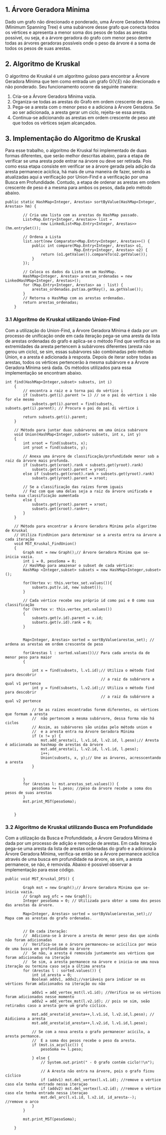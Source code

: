## 1.	Árvore Geradora Mínima
Dado um grafo não direcionado e ponderado, uma Árvore Geradora Mínima (Minimum Spanning Tree) é uma subárvore desse grafo que conecta todos os vértices e apresenta a menor soma dos pesos de todas as arestas possível, ou seja, é a árvore geradora do grafo com menor peso dentre todas as árvores geradoras possíveis onde o peso da árvore é a soma de todos os pesos de suas arestas.


## 2.	Algoritmo de Kruskal
O algoritmo de Kruskal é um algoritmo guloso para encontrar a Árvore Geradora Mínima que tem como entrada um grafo G(V,E) não direcionado e não ponderado. Seu funcionamento ocorre da seguinte maneira:
1.	Cria-se a Árvore Geradora Mínima vazia.
2.	Organiza-se todas as arestas do Grafo em ordem crescente de peso.
3.	Pega-se a aresta com o menor peso e a adiciona à Árvore Geradora. Se ao ser adicionada, a aresta gerar um ciclo, rejeita-se essa aresta.
4.	Continua-se adicionando as arestas em ordem crescente de peso até que todos os vértices sejam alcançados.
 

## 3.	Implementação do Algoritmo de Kruskal
Para esse trabalho, o algoritmo de Kruskal foi implementado de duas formas diferentes, que serão melhor descritas abaixo, 
para a etapa de verificar se uma aresta pode entrar na árvore ou deve ser retirada. 
Pois como essa etapa consiste em verificar se a árvore gerada pela adição da aresta permanece acíclica, há mais de uma maneira de fazer, 
sendo as atualizadas aqui a verificação por Union-Find e a verificação por uma Busca em Profundidade. 
Contudo, a etapa de ordenar as arestas em ordem crescente de peso é a mesma para ambos os pesos, dada pelo método abaixo.

``` 
public static HashMap<Integer, Arestas> sortByValue(HashMap<Integer, Arestas> hm) {

        // Cria uma lista com as arestas do HashMap passado.
        List<Map.Entry<Integer, Arestas>> list =
                new LinkedList<Map.Entry<Integer, Arestas>>(hm.entrySet());

        // Ordena a Lista
        list.sort(new Comparator<Map.Entry<Integer, Arestas>>() {
            public int compare(Map.Entry<Integer, Arestas> o1,
                               Map.Entry<Integer, Arestas> o2) {
                return (o1.getValue()).compareTo(o2.getValue());
            }
        });

        // Coloca os dados da Lista em um HashMap.
        HashMap<Integer, Arestas> arestas_ordenadas = new LinkedHashMap<Integer, Arestas>();
        for (Map.Entry<Integer, Arestas> aa : list) {
            arestas_ordenadas.put(aa.getKey(), aa.getValue());
        }
        // Retorna o HashMap com as arestas ordenadas.
        return arestas_ordenadas;
    }
```

### 3.1	Algoritmo de Kruskal utilizando Union-Find
Com a utilização do Union-Find, a Árvore Geradora Mínima é dada por um processo de unificação onde em cada iteração pega-se 
uma aresta da lista de arestas ordenadas do grafo e aplica-se o método Find que verifica se as extremidades da aresta pertencem 
à subárvores diferentes (aresta não gerou um ciclo), se sim, essas subárvores são combinadas pelo método Union, e a aresta é adicionada à resposta. 
Depois de iterar sobre todas as arestas, todos os vértices pertencerão à mesma subárvore e a Árvore Geradora Mínima será dada. 
Os métodos utilizados para essa implementação se encontram abaixo.

```
int find(HashMap<Integer,subset> subsets, int i)
    {
        // encontra a raiz e a torna pai do vértice i
        if (subsets.get(i).parent != i) // se o pai do vértice i não for ele mesmo
            subsets.get(i).parent = find(subsets, subsets.get(i).parent); // Procura o pai do pai di vértice i

        return subsets.get(i).parent;
    }

    // Método para juntar duas subárvores em uma única subárvore
    void Union(HashMap<Integer,subset> subsets, int x, int y)
    {
        int xroot = find(subsets, x);
        int yroot = find(subsets, y);

        // Anexa uma árvore de classificação/profundidade menor sob a raiz da árvore mais profunda.
        if (subsets.get(xroot).rank < subsets.get(yroot).rank)
            subsets.get(xroot).parent = yroot;
        else if (subsets.get(xroot).rank > subsets.get(yroot).rank)
            subsets.get(yroot).parent = xroot;

        // Se a classificação das raízes forem iguais
        // Faz com que uma delas seja a raiz da árvore unificada e tenha sua classificação aumentada
        else {
            subsets.get(yroot).parent = xroot;
            subsets.get(xroot).rank++;
        }
    }

    // Método para encontrar a Árvore Geradora Mínima pelo algoritmo de Kruskal
    // Utiliza FindUnion para determinar se a aresta entra na árvore a cada iteração
    void MST_Kruskal_FindUnion()
    {
        Graph mst = new Graph();// Árvore Geradora Mínima que se-inicia vazia.
        int i = 0, pesoSoma = 0;
        // HashMap para amazenar o subset de cada vértice:
        HashMap <Integer,subset> subsets = new HashMap<Integer,subset>();

        for(Vertex v: this.vertex_set.values()){
            subsets.put(v.id, new subset());
        }

        // Cada vértice recebe seu próprio id como pai e 0 como sua classificação
        for (Vertex v: this.vertex_set.values())
        {
            subsets.get(v.id).parent = v.id;
            subsets.get(v.id).rank = 0;
        }


        Map<Integer, Arestas> sorted = sortByValue(arestas_set); // ardena as arestas em ordem crescente de peso

        for(Arestas l : sorted.values())// Para cada aresta da de menor peso para maior
        {

            int x = find(subsets, l.v1.id);// Utiliza o método find para descobrir
                                           // a raiz da subárvore a qual v1 pertence
            int y = find(subsets, l.v2.id);// Utiliza o método find para descobrir
                                           // a raiz da subárvore a qual v2 pertence

            // Se as raízes encontradas forem diferentes, os vértices que formam a aresta
            //  não pertencem a mesma subárvore, dessa forma não há ciclos
            // Assim, as subárvores são unidas pelo método union e
            //  e a aresta entra na Árvore Geradora Mínima
            if (x != y) {
                mst.add_aresta(i, l.v1.id, l.v2.id, l.peso);// Aresta é adicionada ao hashmap de arestas da árvore
                mst.add_aresta(i, l.v2.id, l.v1.id, l.peso);
                i++;
                Union(subsets, x, y);// Une as árvores, acresscentando a aresta
            }


        }
        for (Arestas l: mst.arestas_set.values()) {
            pesoSoma += l.peso; //peso da árvore recebe a soma dos pesos de suas arestas
        }
        mst.print_MST(pesoSoma);


    }
```

### 3.2	Algoritmo de Kruskal utilizando Busca em Profundidade
Com a utilização da Busca e Profundidade, a Árvore Geradora Mínima é dada por um processo de adição e remoção de arestas. 
Em cada iteração pega-se uma aresta da lista de arestas ordenadas do grafo e a adiciona à Árvore Geradora Mínima, 
verifica-se então se a Árvore permanece acíclica através de uma busca em profundidade na árvore, se sim, a aresta permanece, se não, é removida. 
Abaixo é possivel observar a implementação para esse código.

```
public void MST_Kruskal_DFS() {

        Graph mst = new Graph();// Árvore Geradora Mínima que se-inicia vazia.
        // Graph avg_ofc = new Graph();
        Integer pesoSoma = 0; // Utilizada para obter a soma dos pesos das arestas da árvore.

        Map<Integer, Arestas> sorted = sortByValue(arestas_set);// Mapa com as arestas do grafo ordenadas.


        // Em cada iteração:
        //  Adiciona-se à árvore a aresta de menor peso das que ainda não foram adicionadas
        //  Verifica-se se o árvore permaneceu-se acícilica por meio de uma busca em profundidade na árvore
        //  Se não, a aresta é removida juntamente aos vértices que foram adicionadas na iteração
        //  Se sim, a aresta permanece na árvore e inicia-se uma nova iteração ou termina caso seja a última aresta
        for (Arestas l : sorted.values()) {
            int id_aresta = 0;
            Boolean addv1, addv2;//variáveis para indicar se os vértices foram adicionados na iteração ou não

            addv1 = add_vertex_mst(l.v1.id); //Verifica se os vértices foram adicionados nesse momento
            addv2 = add_vertex_mst(l.v2.id); // pois se sim, seão retirados caso a aresta gere um grafo cíclico.

            mst.add_aresta(id_aresta++,l.v1.id, l.v2.id,l.peso); // Aidiciona a aresta
            mst.add_aresta(id_aresta++,l.v2.id, l.v1.id,l.peso);

            // Se com a nova aresta o grafo permanecer acícilo, a aresta permance.
            //  E a soma dos pesos recebe o peso da aresta.
            if (mst.is_acyclic()) {
                pesoSoma += l.peso;

            } else {
                // System.out.print(" - O grafo contém ciclo!!\n");

                // A Aresta não entra na árvore, pois o grafo ficou cíclico
                if (addv1) mst.del_vertex(l.v1.id); //remove o vértice caso ele tenha entrado nessa iteraçao
                if (addv2) mst.del_vertex(l.v2.id); //remove o vértice caso ele tenha entrado nessa iteraçao
                mst.del_arc(l.v1.id, l.v2.id, id_aresta--);      //remove o arco
            }
        }

        mst.print_MST(pesoSoma);

    }
```





